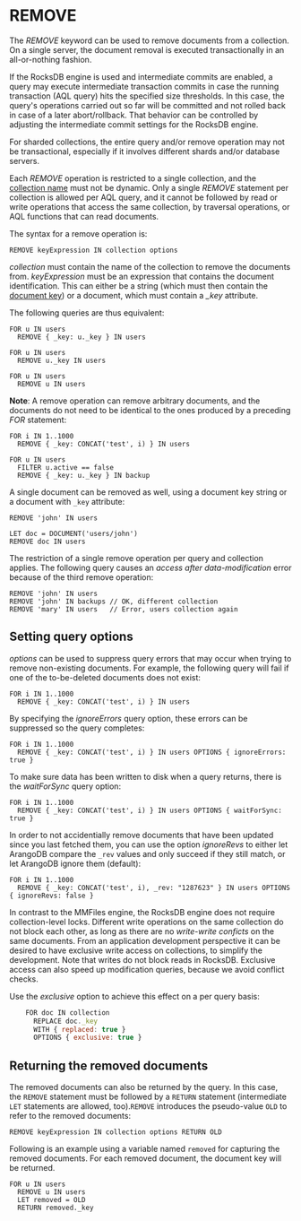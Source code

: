 
REMOVE
======

The *REMOVE* keyword can be used to remove documents from a collection. On a
single server, the document removal is executed transactionally in an 
all-or-nothing fashion. 

If the RocksDB engine is used and intermediate commits are enabled, a query may 
execute intermediate transaction commits in case the running transaction (AQL
query) hits the specified size thresholds. In this case, the query's operations 
carried out so far will be committed and not rolled back in case of a later abort/rollback. 
That behavior can be controlled by adjusting the intermediate commit settings for 
the RocksDB engine. 

For sharded collections, the entire query and/or remove operation may not be transactional,
especially if it involves different shards and/or database servers.

Each *REMOVE* operation is restricted to a single collection, and the 
[collection name](../../Manual/Appendix/Glossary.html#collection-name) must not be dynamic.
Only a single *REMOVE* statement per collection is allowed per AQL query, and 
it cannot be followed by read or write operations that access the same collection, by
traversal operations, or AQL functions that can read documents.

The syntax for a remove operation is:

```
REMOVE keyExpression IN collection options
```

*collection* must contain the name of the collection to remove the documents 
from. *keyExpression* must be an expression that contains the document identification.
This can either be a string (which must then contain the
[document key](../../Manual/Appendix/Glossary.html#document-key)) or a
document, which must contain a *_key* attribute.

The following queries are thus equivalent:

```
FOR u IN users
  REMOVE { _key: u._key } IN users

FOR u IN users
  REMOVE u._key IN users

FOR u IN users
  REMOVE u IN users
```

**Note**: A remove operation can remove arbitrary documents, and the documents
do not need to be identical to the ones produced by a preceding *FOR* statement:

```
FOR i IN 1..1000
  REMOVE { _key: CONCAT('test', i) } IN users

FOR u IN users
  FILTER u.active == false
  REMOVE { _key: u._key } IN backup
```

A single document can be removed as well, using a document key string or a
document with `_key` attribute:

```
REMOVE 'john' IN users
```

```
LET doc = DOCUMENT('users/john')
REMOVE doc IN users
```

The restriction of a single remove operation per query and collection
applies. The following query causes an *access after data-modification*
error because of the third remove operation:

```
REMOVE 'john' IN users
REMOVE 'john' IN backups // OK, different collection
REMOVE 'mary' IN users   // Error, users collection again
```

Setting query options
---------------------

*options* can be used to suppress query errors that may occur when trying to
remove non-existing documents. For example, the following query will fail if one
of the to-be-deleted documents does not exist:

```
FOR i IN 1..1000
  REMOVE { _key: CONCAT('test', i) } IN users
```

By specifying the *ignoreErrors* query option, these errors can be suppressed so 
the query completes:

```
FOR i IN 1..1000
  REMOVE { _key: CONCAT('test', i) } IN users OPTIONS { ignoreErrors: true }
```

To make sure data has been written to disk when a query returns, there is the *waitForSync* 
query option:

```
FOR i IN 1..1000
  REMOVE { _key: CONCAT('test', i) } IN users OPTIONS { waitForSync: true }
```

In order to not accidentially remove documents that have been updated since you last fetched
them, you can use the option *ignoreRevs* to either let ArangoDB compare the `_rev` values and 
only succeed if they still match, or let ArangoDB ignore them (default):

```
FOR i IN 1..1000
  REMOVE { _key: CONCAT('test', i), _rev: "1287623" } IN users OPTIONS { ignoreRevs: false }
```

In contrast to the MMFiles engine, the RocksDB engine does not require collection-level
locks. Different write operations on the same collection do not block each other, as
long as there are no _write-write conficts_ on the same documents. From an application
development perspective it can be desired to have exclusive write access on collections,
to simplify the development. Note that writes do not block reads in RocksDB.
Exclusive access can also speed up modification queries, because we avoid conflict checks.

Use the *exclusive* option to achieve this  effect on a per query basis:

```js
    FOR doc IN collection
      REPLACE doc._key 
      WITH { replaced: true } 
      OPTIONS { exclusive: true }
```


Returning the removed documents
-------------------------------

The removed documents can also be returned by the query. In this case, the `REMOVE` 
statement must be followed by a `RETURN` statement (intermediate `LET` statements
are allowed, too).`REMOVE` introduces the pseudo-value `OLD` to refer to the removed
documents:

```
REMOVE keyExpression IN collection options RETURN OLD
```

Following is an example using a variable named `removed` for capturing the removed
documents. For each removed document, the document key will be returned.

```
FOR u IN users
  REMOVE u IN users 
  LET removed = OLD 
  RETURN removed._key
```
